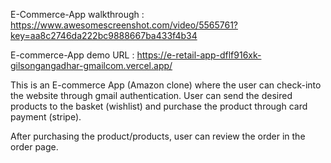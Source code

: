 E-Commerce-App walkthrough : https://www.awesomescreenshot.com/video/5565761?key=aa8c2746da222bc9888667ba433f4b34

E-commerce-App demo URL : https://e-retail-app-dflf916xk-gilsongangadhar-gmailcom.vercel.app/

This is an E-commerce App (Amazon clone) where the user can check-into the website through gmail authentication. User can send the desired products to the basket (wishlist) and purchase the product through card payment (stripe). 

After purchasing the product/products, user can review the order in the order page. 
